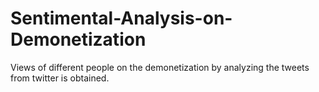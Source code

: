 # Sentimental-Analysis-on-Demonetization
 Views of different people on the demonetization by analyzing the tweets from twitter is obtained.
